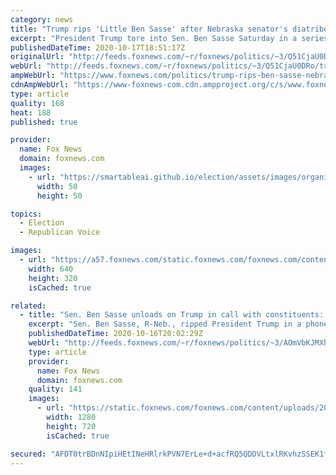 ```yaml
---
category: news
title: "Trump rips 'Little Ben Sasse' after Nebraska senator's diatribe against the president"
excerpt: "President Trump tore into Sen. Ben Sasse Saturday in a series of tweets after the Nebraska Republican excoriated the president in a recent call with constituents and called him a \"TV-obsessed narcissistic individual.\""
publishedDateTime: 2020-10-17T18:51:17Z
originalUrl: "http://feeds.foxnews.com/~r/foxnews/politics/~3/Q51CjaU0DRo/trump-rips-ben-sasse-nebraska-senators-diatribe-against-president"
webUrl: "http://feeds.foxnews.com/~r/foxnews/politics/~3/Q51CjaU0DRo/trump-rips-ben-sasse-nebraska-senators-diatribe-against-president"
ampWebUrl: "https://www.foxnews.com/politics/trump-rips-ben-sasse-nebraska-senators-diatribe-against-president.amp"
cdnAmpWebUrl: "https://www-foxnews-com.cdn.ampproject.org/c/s/www.foxnews.com/politics/trump-rips-ben-sasse-nebraska-senators-diatribe-against-president.amp"
type: article
quality: 168
heat: 188
published: true

provider:
  name: Fox News
  domain: foxnews.com
  images:
    - url: "https://smartableai.github.io/election/assets/images/organizations/foxnews.com-50x50.jpg"
      width: 50
      height: 50

topics:
  - Election
  - Republican Voice

images:
  - url: "https://a57.foxnews.com/static.foxnews.com/foxnews.com/content/uploads/2020/10/640/320/AP20286538611587-e1602519668720.jpg?ve=1&tl=1"
    width: 640
    height: 320
    isCached: true

related:
  - title: "Sen. Ben Sasse unloads on Trump in call with constituents: 'A TV-obsessed narcissistic individual'"
    excerpt: "Sen. Ben Sasse, R-Neb., ripped President Trump in a phone call with constituents, saying the commander-in-chief \"kisses dictators' butts,\" \"sells out our allies,\" mistreats women and \"spends like a drunken sailor.\""
    publishedDateTime: 2020-10-16T20:02:29Z
    webUrl: "http://feeds.foxnews.com/~r/foxnews/politics/~3/AOmVbKJMXh0/sen-ben-sasse-unloads-on-trump-in-call-with-constituents"
    type: article
    provider:
      name: Fox News
      domain: foxnews.com
    quality: 141
    images:
      - url: "https://static.foxnews.com/foxnews.com/content/uploads/2020/10/AP20286538611587-e1602519668720.jpg"
        width: 1280
        height: 720
        isCached: true

secured: "AFDT0trBDnNIpiHEtINeHRlrkPVN7ErLe+d+acfRQ5QDDVLtxlRKvhzSSEK1fib+3m4uUz+N3WBOt/GJV71TEDbKAzQ+aHxWy+m2GJi910eHUJyK64FhD69z4O++/jsV5btZhhWImv1ukByeFymePYgjiWhYyBRPDlI0IrnLEv11IsexPwYX4UWs8ZK0yrGGRgRhJOKBzFPtu7v+HTCXNZEABrQTC84YPNSMTAUKDfAM7KBBckjfRnSaqLbVm1tEz6NZ4fWXSZ8XH/xMwKEH2HzUTfPUALaFs8mvYO1XVrCekDO4P54c20i26BxGc7LTTwKmzTCqVOhbsVnE92CKcm+kHHATGii/BFK+ls5xJzk=;5COmTEv7IrCJxvl3RYobXQ=="
---
```


